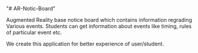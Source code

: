 "# AR-Notic-Board" 

Augmented Reality base notice board which contains information regrading Various events. Students can get information about events like timing, rules of particular event etc.

We create this application for better experience of user/student.
